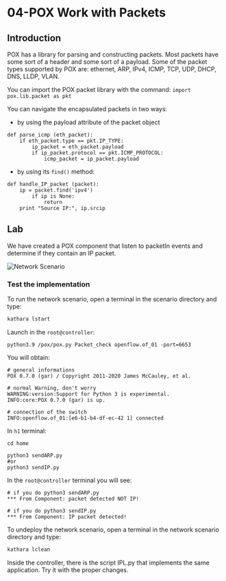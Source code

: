 # 04-POX Work with Packets

## Introduction
POX has a library for parsing and constructing packets. 
Most packets have some sort of a header and some sort of a payload.
Some of the packet types supported by POX are: ethernet, ARP, IPv4, ICMP, TCP, UDP, DHCP, DNS, LLDP, VLAN.

You can import the POX packet library with the command:
```import pox.lib.packet as pkt```

You can navigate the encapsulated packets in two ways:
* by using the payload attribute of the packet object
```
def parse_icmp (eth_packet):
    if eth_packet.type == pkt.IP_TYPE:
        ip_packet = eth_packet.payload
        if ip_packet.protocol == pkt.ICMP_PROTOCOL:
            icmp_packet = ip_packet.payload
```

* by using its `find()` method:
```
def handle_IP_packet (packet):
    ip = packet.find('ipv4')
        if ip is None:
            return
    print "Source IP:", ip.srcip
```

## Lab

We have created a POX component that listen to packetIn events and determine if they contain an IP packet.

![Network Scenario](../images/image1.png)


### Test the implementation

To run the network scenario, open a terminal in the scenario directory and type:
```bash
kathara lstart 
```

Launch in the `root@controller`:
```
python3.9 /pox/pox.py Packet_check openflow.of_01 -port=6653
```

You will obtain: 
```
# general informations
POX 0.7.0 (gar) / Copyright 2011-2020 James McCauley, et al.

# normal Warning, don't worry
WARNING:version:Support for Python 3 is experimental.
INFO:core:POX 0.7.0 (gar) is up.

# connection of the switch
INFO:openflow.of_01:[e6-b1-b4-df-ec-42 1] connected
```

In `h1` terminal:
```
cd home

python3 sendARP.py 
#or
python3 sendIP.py 
```

In the `root@controller` terminal you will see:
```
# if you do python3 sendARP.py 
*** From Component: packet detected NOT IP!

# if you do python3 sendIP.py 
*** From Component: IP packet detected!
```

To undeploy the network scenario, open a terminal in the network scenario directory and type:
```bash
kathara lclean
```

Inside the controller, there is the script IPL.py that implements the same application. Try it with the proper changes.
